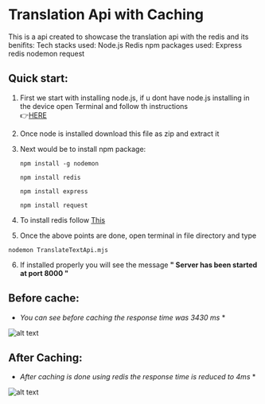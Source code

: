 # Translation Api with Caching

This is a api created to showcase the translation api with the redis and its benifits:
Tech stacks used:
Node.js
Redis
npm packages used:
Express
redis
nodemon
request

Quick start:
-----------
1) First we start with installing node.js, if u dont have node.js installing in the device open Terminal and follow th instructions  
👉[HERE](https://phoenixnap.com/kb/install-node-js-npm-on-windows) 

2) Once node is installed download this file as zip and extract it
3) Next would be to install npm package:

   ```
   npm install -g nodemon
   ```
   ```
   npm install redis
   ```
    ```
   npm install express
   ```
    ```
   npm install request
   ```
4) To install redis follow [This](https://dev.to/divshekhar/how-to-install-redis-on-windows-10-3e99)

5) Once the above points are done, open terminal in file directory and type 
```
nodemon TranslateTextApi.mjs
```
6) If installed properly you will see the message 
  **" Server has been started at port 8000 "**



Before cache:
--------------
* *You can see before caching the response time was 3430 ms* *

![alt text](https://github.com/Raogurucharan/codeyoung/blob/main/finalCache.png)


After Caching:
---------------
* *After caching is done using redis the response time is reduced to 4ms* *
 
![alt text](https://github.com/Raogurucharan/codeyoung/blob/main/finalcachehit1.png)
